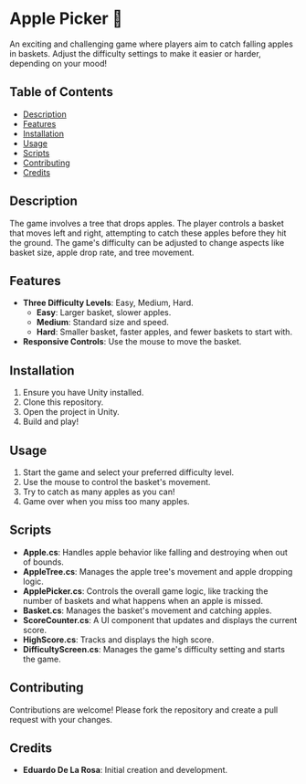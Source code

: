 # Apple Picker 🍎

An exciting and challenging game where players aim to catch falling apples in baskets. Adjust the difficulty settings to make it easier or harder, depending on your mood!

## Table of Contents

- [Description](#description)
- [Features](#features)
- [Installation](#installation)
- [Usage](#usage)
- [Scripts](#scripts)
- [Contributing](#contributing)
- [Credits](#credits)

## Description

The game involves a tree that drops apples. The player controls a basket that moves left and right, attempting to catch these apples before they hit the ground. The game's difficulty can be adjusted to change aspects like basket size, apple drop rate, and tree movement.

## Features

- **Three Difficulty Levels**: Easy, Medium, Hard.
  - **Easy**: Larger basket, slower apples.
  - **Medium**: Standard size and speed.
  - **Hard**: Smaller basket, faster apples, and fewer baskets to start with.
- **Responsive Controls**: Use the mouse to move the basket.

## Installation

1. Ensure you have Unity installed.
2. Clone this repository.
3. Open the project in Unity.
4. Build and play!

## Usage

1. Start the game and select your preferred difficulty level.
2. Use the mouse to control the basket's movement.
3. Try to catch as many apples as you can!
4. Game over when you miss too many apples.

## Scripts

- **Apple.cs**: Handles apple behavior like falling and destroying when out of bounds.
- **AppleTree.cs**: Manages the apple tree's movement and apple dropping logic.
- **ApplePicker.cs**: Controls the overall game logic, like tracking the number of baskets and what happens when an apple is missed.
- **Basket.cs**: Manages the basket's movement and catching apples.
- **ScoreCounter.cs**: A UI component that updates and displays the current score.
- **HighScore.cs**: Tracks and displays the high score.
- **DifficultyScreen.cs**: Manages the game's difficulty setting and starts the game.

## Contributing

Contributions are welcome! Please fork the repository and create a pull request with your changes.

## Credits

- **Eduardo De La Rosa**: Initial creation and development.
